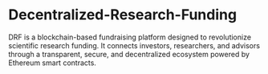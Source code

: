 # Decentralized-Research-Funding
DRF is a blockchain-based fundraising platform designed to revolutionize scientific research funding. It connects investors, researchers, and advisors through a transparent, secure, and decentralized ecosystem powered by Ethereum smart contracts.
